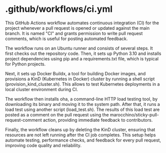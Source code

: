 # .github/workflows/ci.yml
This GitHub Actions workflow automates continuous integration (CI) for the project whenever a pull request is opened or updated against the main branch. It is named "CI" and grants permission to write pull request comments, which is useful for posting automated feedback.

The workflow runs on an Ubuntu runner and consists of several steps. It first checks out the repository code. Then, it sets up Python 3.10 and installs project dependencies using pip and a requirements.txt file, which is typical for Python projects.

Next, it sets up Docker Buildx, a tool for building Docker images, and provisions a KinD (Kubernetes in Docker) cluster by running a shell script (provision_kind_cluster.sh). This allows to test Kubernetes deployments in a local cluster environment during CI.

The workflow then installs oha, a command-line HTTP load testing tool, by downloading its binary and moving it to the system path. After that, it runs a load test using another script (load_test.sh). The results of this load test are posted as a comment on the pull request using the marocchino/sticky-pull-request-comment action, providing immediate feedback to contributors.

Finally, the workflow cleans up by deleting the KinD cluster, ensuring that resources are not left running after the CI job completes. This setup helps automate testing, performance checks, and feedback for every pull request, improving code quality and reliability.
